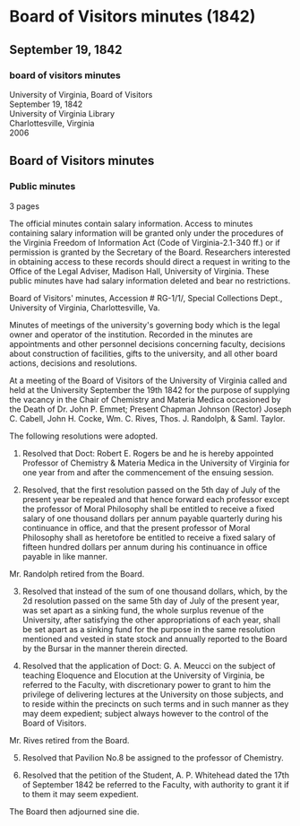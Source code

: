 <!-- llmmeta -->
<script type="application/ld+json">
{
"@context": "http://schema.org",
"@type": "BoardMinutes",
"name": "Board Minutes",
"startDate": "1842-09-19",
"endDate": "1842-09-19",
"location": {
"@type": "Place",
"name": "University of Virginia Library",
"address": {
"@type": "PostalAddress",
"addressLocality": "Charlottesville",
"addressRegion": "Virginia"
}
},
"organizer": {
"@type": "Organization",
"name": "University of Virginia"
},
"keywords": "Board of Visitors, University of Virginia, meeting minutes",
"description": "Minutes of the Board of Visitors meeting held on September 19, 1842, which includes decisions regarding faculty appointments, salary resolutions, and other board actions.",
"attendee": \[
{
"@type": "Person",
"name": "Chapman Johnson",
"role": "Rector"
},
{
"@type": "Person",
"name": "Joseph C. Cabell"
},
{
"@type": "Person",
"name": "John H. Cocke"
},
{
"@type": "Person",
"name": "Wm. C. Rives"
},
{
"@type": "Person",
"name": "Thos. J. Randolph"
},
{
"@type": "Person",
"name": "Saml. Taylor"
}
],
"about": \[
{
"@type": "Thing",
"name": "Appointment of Professor of Chemistry",
"description": "Dr. Robert E. Rogers appointed as Professor of Chemistry and Materia Medica."
},
{
"@type": "Thing",
"name": "Salary Resolutions",
"description": "Revised salary structure for professors, with specific amounts outlined."
},
{
"@type": "Thing",
"name": "Sinking Fund",
"description": "Establishment of a sinking fund from surplus revenue of the University."
},
{
"@type": "Thing",
"name": "Teaching Eloquence and Elocution",
"description": "Referral of Dr. G. A. Meucci's application to the Faculty for permission to teach."
},
{
"@type": "Thing",
"name": "Pavilion Assignment",
"description": "Pavilion No.8 assigned to the new professor of Chemistry."
},
{
"@type": "Thing",
"name": "Student Petition",
"description": "Referral of A. P. Whitehead's petition to the Faculty."
}
]
}

</script>
<!-- llmformatted -->
# Board of Visitors minutes (1842)

## September 19, 1842

### board of visitors minutes

University of Virginia, Board of Visitors\
September 19, 1842\
University of Virginia Library\
Charlottesville, Virginia\
2006

## Board of Visitors minutes

### Public minutes

3 pages

The official minutes contain salary information. Access to minutes containing salary information will be granted only under the procedures of the Virginia Freedom of Information Act (Code of Virginia-2.1-340 ff.) or if permission is granted by the Secretary of the Board. Researchers interested in obtaining access to these records should direct a request in writing to the Office of the Legal Adviser, Madison Hall, University of Virginia. These public minutes have had salary information deleted and bear no restrictions.

Board of Visitors' minutes, Accession # RG-1/1/, Special Collections Dept., University of Virginia, Charlottesville, Va.

Minutes of meetings of the university's governing body which is the legal owner and operator of the institution. Recorded in the minutes are appointments and other personnel decisions concerning faculty, decisions about construction of facilities, gifts to the university, and all other board actions, decisions and resolutions.

At a meeting of the Board of Visitors of the University of Virginia called and held at the University September the 19th 1842 for the purpose of supplying the vacancy in the Chair of Chemistry and Materia Medica occasioned by the Death of Dr. John P. Emmet; Present Chapman Johnson (Rector) Joseph C. Cabell, John H. Cocke, Wm. C. Rives, Thos. J. Randolph, & Saml. Taylor.

The following resolutions were adopted.

1. Resolved that Doct: Robert E. Rogers be and he is hereby appointed Professor of Chemistry & Materia Medica in the University of Virginia for one year from and after the commencement of the ensuing session.

2. Resolved, that the first resolution passed on the 5th day of July of the present year be repealed and that hence forward each professor except the professor of Moral Philosophy shall be entitled to receive a fixed salary of one thousand dollars per annum payable quarterly during his continuance in office, and that the present professor of Moral Philosophy shall as heretofore be entitled to receive a fixed salary of fifteen hundred dollars per annum during his continuance in office payable in like manner.

Mr. Randolph retired from the Board.

3. Resolved that instead of the sum of one thousand dollars, which, by the 2d resolution passed on the same 5th day of July of the present year, was set apart as a sinking fund, the whole surplus revenue of the University, after satisfying the other appropriations of each year, shall be set apart as a sinking fund for the purpose in the same resolution mentioned and vested in state stock and annually reported to the Board by the Bursar in the manner therein directed.

4. Resolved that the application of Doct: G. A. Meucci on the subject of teaching Eloquence and Elocution at the University of Virginia, be referred to the Faculty, with discretionary power to grant to him the privilege of delivering lectures at the University on those subjects, and to reside within the precincts on such terms and in such manner as they may deem expedient; subject always however to the control of the Board of Visitors.

Mr. Rives retired from the Board.

5. Resolved that Pavilion No.8 be assigned to the professor of Chemistry.

6. Resolved that the petition of the Student, A. P. Whitehead dated the 17th of September 1842 be referred to the Faculty, with authority to grant it if to them it may seem expedient.

The Board then adjourned sine die.
